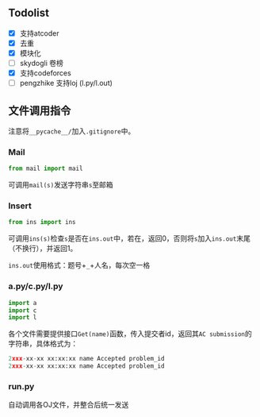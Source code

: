 ## Todolist

- [x] 支持atcoder
- [x] 去重
- [x] 模块化
- [ ] skydogli 卷榜
- [x] 支持codeforces
- [ ] pengzhike 支持loj (l.py/l.out)

## 文件调用指令

注意将`__pycache__/`加入`.gitignore`中。

### Mail

```python
from mail import mail
```

可调用`mail(s)`发送字符串`s`至邮箱

### Insert

```python
from ins import ins
```

可调用`ins(s)`检查`s`是否在`ins.out`中，若在，返回$0$，否则将`s`加入`ins.out`末尾（不换行），并返回$1$。

`ins.out`使用格式：题号+`_`+人名，每次空一格

### a.py/c.py/l.py

```python
import a
import c
import l
```

各个文件需要提供接口`Get(name)`函数，传入提交者id，返回其`AC submission`的字符串，具体格式为：

```python
2xxx-xx-xx xx:xx:xx name Accepted problem_id
2xxx-xx-xx xx:xx:xx name Accepted problem_id
```

### run.py

自动调用各OJ文件，并整合后统一发送
